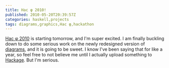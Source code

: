 ```yaml
---
title: Hac φ 2010!
published: 2010-05-20T20:39:57Z
categories: haskell,projects
tags: diagrams,graphics,Hac φ,hackathon
---
```


<a href="http://haskell.org/haskellwiki/Hac_%CF%86">Hac φ 2010</a> is starting tomorrow, and I'm super excited.  I am finally buckling down to do some serious work on the newly redesigned version of <a href="http://hackage.haskell.org/package/diagrams">diagrams</a>, and it is going to be sweet.  I know I've been saying that for like a year, so feel free to not believe me until I actually upload something to <a href="http://haskell.org/hackage">Hackage</a>.  But I'm serious.


